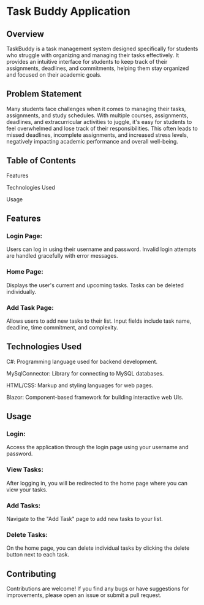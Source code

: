 # Task Buddy Application
## Overview
TaskBuddy is a task management system designed specifically for students who struggle with organizing and managing their tasks effectively. It provides an intuitive interface for students to keep track of their assignments, deadlines, and commitments, helping them stay organized and focused on their academic goals.

## Problem Statement
Many students face challenges when it comes to managing their tasks, assignments, and study schedules. With multiple courses, assignments, deadlines, and extracurricular activities to juggle, it's easy for students to feel overwhelmed and lose track of their responsibilities. This often leads to missed deadlines, incomplete assignments, and increased stress levels, negatively impacting academic performance and overall well-being.

## Table of Contents
Features

Technologies Used

Usage


## Features

### Login Page: 
Users can log in using their username and password. Invalid login attempts are handled gracefully with error messages.

### Home Page: 
Displays the user's current and upcoming tasks. Tasks can be deleted individually.

### Add Task Page: 
Allows users to add new tasks to their list. Input fields include task name, deadline, time commitment, and complexity.

## Technologies Used

C#: Programming language used for backend development.

MySqlConnector: Library for connecting to MySQL databases.

HTML/CSS: Markup and styling languages for web pages.

Blazor: Component-based framework for building interactive web UIs.

## Usage
### Login: 
Access the application through the login page using your username and password.

### View Tasks: 
After logging in, you will be redirected to the home page where you can view your tasks.

### Add Tasks: 
Navigate to the "Add Task" page to add new tasks to your list.

### Delete Tasks: 
On the home page, you can delete individual tasks by clicking the delete button next to each task.

## Contributing

Contributions are welcome! If you find any bugs or have suggestions for improvements, please open an issue or submit a pull request.

